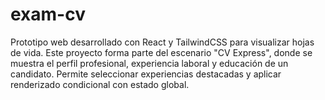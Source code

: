 # exam-cv
Prototipo web desarrollado con React y TailwindCSS para visualizar hojas de vida. Este proyecto forma parte del escenario "CV Express", donde se muestra el perfil profesional, experiencia laboral y educación de un candidato. Permite seleccionar experiencias destacadas y aplicar renderizado condicional con estado global.

